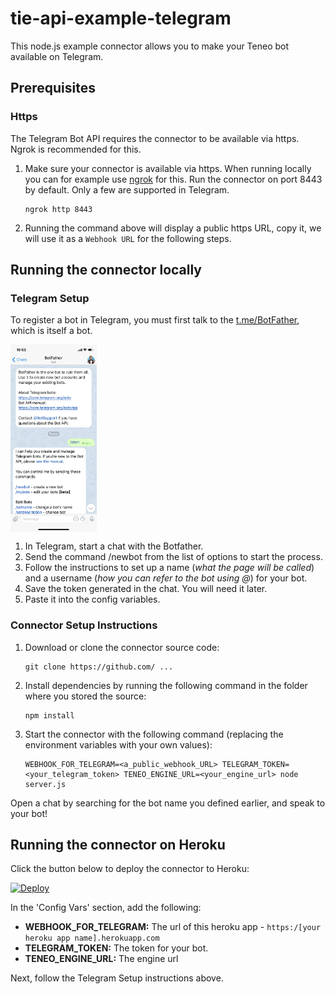 # tie-api-example-telegram
This node.js example connector allows you to make your Teneo bot available on Telegram.


## Prerequisites
### Https
The Telegram Bot API requires the connector to be available via https. Ngrok is recommended for this.

1. Make sure your connector is available via https. When running locally you can for example use [ngrok](https://ngrok.com) for this. Run the connector on port 8443 by default. 
Only a few are supported in Telegram.
    ```
    ngrok http 8443
    ```
2. Running the command above will display a public https URL, copy it, we will use it as a `Webhook URL` for the following steps.


## Running the connector locally
### Telegram Setup

To register a bot in Telegram, you must first talk to the [t.me/BotFather](Botfather), which is itself a bot. 

<img src="img/Botfather.JPG" alt="Chat with botfather" align="center" height="300">

1. In Telegram, start a chat with the Botfather.
2. Send the command /newbot from the list of options to start the process.
3. Follow the instructions to set up a name (*what the page will be called*) and a username (*how you can refer to the bot using @*) for your bot.
4. Save the token generated in the chat. You will need it later.
5. Paste it into the config variables.


### Connector Setup Instructions

1. Download or clone the connector source code:
    ```
    git clone https://github.com/ ...
    ```
2. Install dependencies by running the following command in the folder where you stored the source:
    ```
    npm install
    ``` 
3. Start the connector with the following command (replacing the environment variables with your own values):
    ```
    WEBHOOK_FOR_TELEGRAM=<a_public_webhook_URL> TELEGRAM_TOKEN=<your_telegram_token> TENEO_ENGINE_URL=<your_engine_url> node server.js
    ```

Open a chat by searching for the bot name you defined earlier, and speak to your bot!


## Running the connector on Heroku

Click the button below to deploy the connector to Heroku:

[![Deploy](https://www.herokucdn.com/deploy/button.svg?classes=noborder)](https://heroku.com/deploy?template=https://github.com/a-hoffmann/as-telegram)

In the 'Config Vars' section, add the following:
* **WEBHOOK_FOR_TELEGRAM:** The url of this heroku app - `https:/[your heroku app name].herokuapp.com`
* **TELEGRAM_TOKEN:** The token for your bot.
* **TENEO_ENGINE_URL:** The engine url


Next, follow the Telegram Setup instructions above. 
